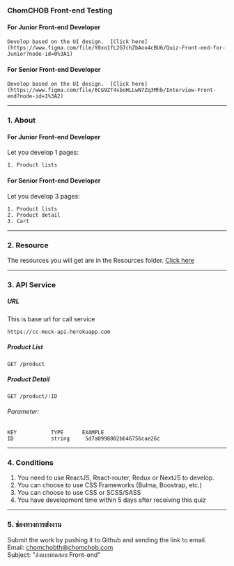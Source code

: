### ChomCHOB Front-end Testing
#### For Junior Front-end Developer
```
Develop based on the UI design.  [Click here](https://www.figma.com/file/Y0xo1fL2G7chZbAoo4cBU6/Quiz-Front-end-for-Junior?node-id=0%3A1)
```

#### For Senior Front-end Developer
```
Develop based on the UI design.  [Click here](https://www.figma.com/file/6CG9ZT4sboHLLwN7Zq3Mhb/Interview-Front-end?node-id=1%3A2)
```

---
### 1. About
#### For Junior Front-end Developer
Let you develop 1 pages:
```
1. Product lists 
```

#### For Senior Front-end Developer
Let you develop 3 pages:
```
1. Product lists 
2. Product detail
3. Cart
```

---
### 2. Resource
The resources you will get are in the Resources folder. [Click here](https://github.com/ChomCHOB/chomchob-frontend-testing/tree/main/resource)

---
### 3. API Service
##### URL
This is base url for call service
```
https://cc-mock-api.herokuapp.com
```

##### Product List
```
GET /product
```

##### Product Detail
```
GET /product/:ID
```
###### Parameter:
    KEY           TYPE      EXAMPLE
    ID            string     5d7a0998002b646756cae26c

---
### 4. Conditions
  1. You need to use ReactJS, React-router, Redux or NextJS to develop.
  2. You can choose to use CSS Frameworks (Bulma, Boostrap, etc.)
  3. You can choose to use CSS or SCSS/SASS
  4. You have development time within 5 days after receiving this quiz

---
### 5. ช่องทางการส่งงาน
Submit the work by pushing it to Github and sending the link to email. \
Email: chomchobth@chomchob.com \
Subject: "ส่งแบบทดสอบ Front-end"